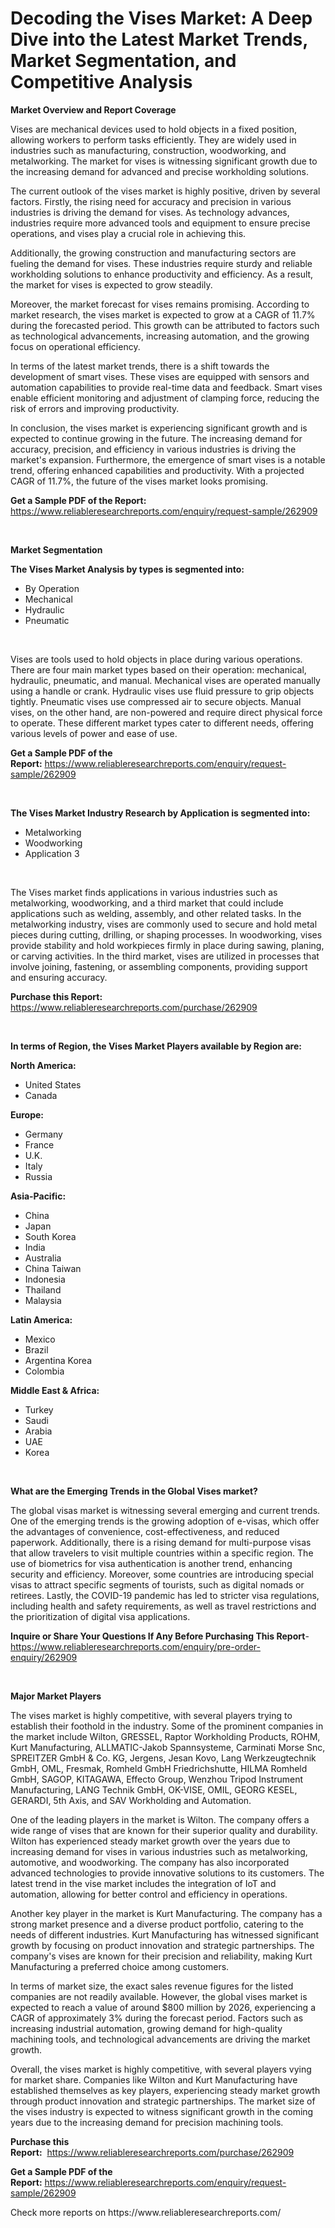 <p><h1>Decoding the Vises Market: A Deep Dive into the Latest Market Trends, Market Segmentation, and Competitive Analysis</h1></p><p><strong>Market Overview and Report Coverage</strong></p>
<p><p>Vises are mechanical devices used to hold objects in a fixed position, allowing workers to perform tasks efficiently. They are widely used in industries such as manufacturing, construction, woodworking, and metalworking. The market for vises is witnessing significant growth due to the increasing demand for advanced and precise workholding solutions.</p><p>The current outlook of the vises market is highly positive, driven by several factors. Firstly, the rising need for accuracy and precision in various industries is driving the demand for vises. As technology advances, industries require more advanced tools and equipment to ensure precise operations, and vises play a crucial role in achieving this.</p><p>Additionally, the growing construction and manufacturing sectors are fueling the demand for vises. These industries require sturdy and reliable workholding solutions to enhance productivity and efficiency. As a result, the market for vises is expected to grow steadily.</p><p>Moreover, the market forecast for vises remains promising. According to market research, the vises market is expected to grow at a CAGR of 11.7% during the forecasted period. This growth can be attributed to factors such as technological advancements, increasing automation, and the growing focus on operational efficiency.</p><p>In terms of the latest market trends, there is a shift towards the development of smart vises. These vises are equipped with sensors and automation capabilities to provide real-time data and feedback. Smart vises enable efficient monitoring and adjustment of clamping force, reducing the risk of errors and improving productivity.</p><p>In conclusion, the vises market is experiencing significant growth and is expected to continue growing in the future. The increasing demand for accuracy, precision, and efficiency in various industries is driving the market's expansion. Furthermore, the emergence of smart vises is a notable trend, offering enhanced capabilities and productivity. With a projected CAGR of 11.7%, the future of the vises market looks promising.</p></p>
<p><strong>Get a Sample PDF of the Report:</strong> <a href="https://www.reliableresearchreports.com/enquiry/request-sample/262909">https://www.reliableresearchreports.com/enquiry/request-sample/262909</a></p>
<p>&nbsp;</p>
<p><strong>Market Segmentation</strong></p>
<p><strong>The Vises Market Analysis by types is segmented into:</strong></p>
<p><ul><li>By Operation</li><li>Mechanical</li><li>Hydraulic</li><li>Pneumatic</li></ul></p>
<p>&nbsp;</p>
<p><p>Vises are tools used to hold objects in place during various operations. There are four main market types based on their operation: mechanical, hydraulic, pneumatic, and manual. Mechanical vises are operated manually using a handle or crank. Hydraulic vises use fluid pressure to grip objects tightly. Pneumatic vises use compressed air to secure objects. Manual vises, on the other hand, are non-powered and require direct physical force to operate. These different market types cater to different needs, offering various levels of power and ease of use.</p></p>
<p><strong>Get a Sample PDF of the Report:</strong>&nbsp;<a href="https://www.reliableresearchreports.com/enquiry/request-sample/262909">https://www.reliableresearchreports.com/enquiry/request-sample/262909</a></p>
<p>&nbsp;</p>
<p><strong>The Vises Market Industry Research by Application is segmented into:</strong></p>
<p><ul><li>Metalworking</li><li>Woodworking</li><li>Application 3</li></ul></p>
<p>&nbsp;</p>
<p><p>The Vises market finds applications in various industries such as metalworking, woodworking, and a third market that could include applications such as welding, assembly, and other related tasks. In the metalworking industry, vises are commonly used to secure and hold metal pieces during cutting, drilling, or shaping processes. In woodworking, vises provide stability and hold workpieces firmly in place during sawing, planing, or carving activities. In the third market, vises are utilized in processes that involve joining, fastening, or assembling components, providing support and ensuring accuracy.</p></p>
<p><strong>Purchase this Report:</strong>&nbsp; <a href="https://www.reliableresearchreports.com/purchase/262909">https://www.reliableresearchreports.com/purchase/262909</a></p>
<p>&nbsp;</p>
<p><strong>In terms of Region, the Vises Market Players available by Region are:</strong></p>
<p>
    <p> <strong> North America: </strong>
        <ul>
            <li>United States</li>
            <li>Canada</li>
        </ul>
        </p> 
    <p> <strong> Europe: </strong>
        <ul>
            <li>Germany</li>
            <li>France</li>
            <li>U.K.</li>
            <li>Italy</li>
            <li>Russia</li>
        </ul>
        </p> 
    <p> <strong> Asia-Pacific: </strong>
        <ul>
            <li>China</li>
            <li>Japan</li>
            <li>South Korea</li>
            <li>India</li>
            <li>Australia</li>
            <li>China Taiwan</li>
            <li>Indonesia</li>
            <li>Thailand</li>
            <li>Malaysia</li>
        </ul>
        </p> 
    <p> <strong> Latin America: </strong>
        <ul>
            <li>Mexico</li>
            <li>Brazil</li>
            <li>Argentina Korea</li>
            <li>Colombia</li>
        </ul>
        </p> 
    <p> <strong> Middle East & Africa: </strong>
        <ul>
            <li>Turkey</li>
            <li>Saudi</li>
            <li>Arabia</li>
            <li>UAE</li>
            <li>Korea</li>
        </ul>
    </p>
    </p>
<p>&nbsp;</p>
<p><strong>What are the Emerging Trends in the Global Vises market?</strong></p>
<p><p>The global visas market is witnessing several emerging and current trends. One of the emerging trends is the growing adoption of e-visas, which offer the advantages of convenience, cost-effectiveness, and reduced paperwork. Additionally, there is a rising demand for multi-purpose visas that allow travelers to visit multiple countries within a specific region. The use of biometrics for visa authentication is another trend, enhancing security and efficiency. Moreover, some countries are introducing special visas to attract specific segments of tourists, such as digital nomads or retirees. Lastly, the COVID-19 pandemic has led to stricter visa regulations, including health and safety requirements, as well as travel restrictions and the prioritization of digital visa applications.</p></p>
<p><strong>Inquire or Share Your Questions If Any Before Purchasing This Report</strong>- <a href="https://www.reliableresearchreports.com/enquiry/pre-order-enquiry/262909">https://www.reliableresearchreports.com/enquiry/pre-order-enquiry/262909</a></p>
<p>&nbsp;</p>
<p><strong>Major Market Players</strong></p>
<p><p>The vises market is highly competitive, with several players trying to establish their foothold in the industry. Some of the prominent companies in the market include Wilton, GRESSEL, Raptor Workholding Products, ROHM, Kurt Manufacturing, ALLMATIC-Jakob Spannsysteme, Carminati Morse Snc, SPREITZER GmbH & Co. KG, Jergens, Jesan Kovo, Lang Werkzeugtechnik GmbH, OML, Fresmak, Romheld GmbH Friedrichshutte, HILMA Romheld GmbH, SAGOP, KITAGAWA, Effecto Group, Wenzhou Tripod Instrument Manufacturing, LANG Technik GmbH, OK-VISE, OMIL, GEORG KESEL, GERARDI, 5th Axis, and SAV Workholding and Automation.</p><p>One of the leading players in the market is Wilton. The company offers a wide range of vises that are known for their superior quality and durability. Wilton has experienced steady market growth over the years due to increasing demand for vises in various industries such as metalworking, automotive, and woodworking. The company has also incorporated advanced technologies to provide innovative solutions to its customers. The latest trend in the vise market includes the integration of IoT and automation, allowing for better control and efficiency in operations.</p><p>Another key player in the market is Kurt Manufacturing. The company has a strong market presence and a diverse product portfolio, catering to the needs of different industries. Kurt Manufacturing has witnessed significant growth by focusing on product innovation and strategic partnerships. The company's vises are known for their precision and reliability, making Kurt Manufacturing a preferred choice among customers.</p><p>In terms of market size, the exact sales revenue figures for the listed companies are not readily available. However, the global vises market is expected to reach a value of around $800 million by 2026, experiencing a CAGR of approximately 3% during the forecast period. Factors such as increasing industrial automation, growing demand for high-quality machining tools, and technological advancements are driving the market growth.</p><p>Overall, the vises market is highly competitive, with several players vying for market share. Companies like Wilton and Kurt Manufacturing have established themselves as key players, experiencing steady market growth through product innovation and strategic partnerships. The market size of the vises industry is expected to witness significant growth in the coming years due to the increasing demand for precision machining tools.</p></p>
<p><strong>Purchase this Report:</strong>&nbsp;&nbsp;<a href="https://www.reliableresearchreports.com/purchase/262909">https://www.reliableresearchreports.com/purchase/262909</a></p>
<p></p>
<p><strong>Get a Sample PDF of the Report:</strong>&nbsp;<a href="https://www.reliableresearchreports.com/enquiry/request-sample/262909">https://www.reliableresearchreports.com/enquiry/request-sample/262909</a></p>
<p>Check more reports on https://www.reliableresearchreports.com/</p>